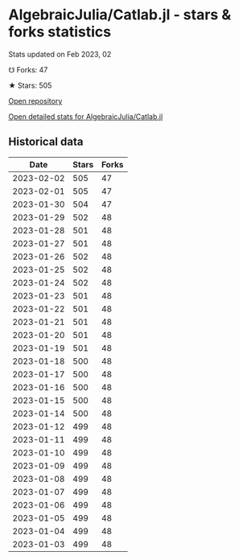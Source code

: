 # AlgebraicJulia/Catlab.jl - stars & forks statistics

Stats updated on Feb 2023, 02

☋ Forks: 47

★ Stars: 505

[Open repository](https://github.com/AlgebraicJulia/Catlab.jl)

[Open detailed stats for AlgebraicJulia/Catlab.jl](https://reviewgithub.com/rep/AlgebraicJulia/Catlab.jl)

## Historical data
| Date | Stars | Forks |
|------|-------|-------|
| 2023-02-02 | 505 | 47 | 
| 2023-02-01 | 505 | 47 | 
| 2023-01-30 | 504 | 47 | 
| 2023-01-29 | 502 | 48 | 
| 2023-01-28 | 501 | 48 | 
| 2023-01-27 | 501 | 48 | 
| 2023-01-26 | 502 | 48 | 
| 2023-01-25 | 502 | 48 | 
| 2023-01-24 | 502 | 48 | 
| 2023-01-23 | 501 | 48 | 
| 2023-01-22 | 501 | 48 | 
| 2023-01-21 | 501 | 48 | 
| 2023-01-20 | 501 | 48 | 
| 2023-01-19 | 501 | 48 | 
| 2023-01-18 | 500 | 48 | 
| 2023-01-17 | 500 | 48 | 
| 2023-01-16 | 500 | 48 | 
| 2023-01-15 | 500 | 48 | 
| 2023-01-14 | 500 | 48 | 
| 2023-01-12 | 499 | 48 | 
| 2023-01-11 | 499 | 48 | 
| 2023-01-10 | 499 | 48 | 
| 2023-01-09 | 499 | 48 | 
| 2023-01-08 | 499 | 48 | 
| 2023-01-07 | 499 | 48 | 
| 2023-01-06 | 499 | 48 | 
| 2023-01-05 | 499 | 48 | 
| 2023-01-04 | 499 | 48 | 
| 2023-01-03 | 499 | 48 | 

